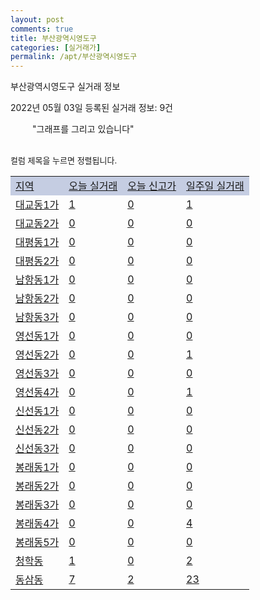 ```yaml
---
layout: post
comments: true
title: 부산광역시영도구
categories: [실거래가]
permalink: /apt/부산광역시영도구
---
```


부산광역시영도구 실거래 정보

2022년 05월 03일 등록된 실거래 정보: 9건

<!--<script async src="https://pagead2.googlesyndication.com/pagead/js/adsbygoogle.js?client=ca-pub-3485438051770037"
 crossorigin="anonymous"></script>-->

<script type="text/javascript">
  google.charts.load('current', {'packages':['corechart']});
  google.charts.setOnLoadCallback(drawChart);

  function drawChart() {
    var data = google.visualization.arrayToDataTable([['거래일', '매매', '전월세', '전매'], ['21-01', 1, 2, 0], ['21-02', 0, 1, 0], ['21-03', 1, 14, 0], ['21-04', 92, 46, 0], ['21-05', 246, 120, 34], ['21-06', 110, 132, 13], ['21-07', 128, 129, 14], ['21-08', 104, 121, 11], ['21-09', 100, 105, 10], ['21-10', 145, 99, 18], ['21-11', 94, 85, 6], ['21-12', 73, 62, 6], ['22-01', 46, 54, 7], ['22-02', 61, 76, 13], ['22-03', 119, 60, 15], ['22-04', 93, 44, 18]]);

    var options = {
      title: '최근 1년간 유형별 거래량 추이',
      legend: { position: 'bottom' }
    };

    setTimeout(function() {
        var chart = new google.visualization.LineChart(document.getElementById('columnchart_material'));
        chart.draw(data, (options));
        document.getElementById('loading').style.display = 'none';
        var dayLabel = (new Date()).getDay();
        if (dayLabel < 2) {
            sorttable.innerSortFunction.apply(document.getElementById('week'), []);
            sorttable.innerSortFunction.apply(document.getElementById('week'), []);        
        }
        else {
            sorttable.innerSortFunction.apply(document.getElementById('today'), []);
            sorttable.innerSortFunction.apply(document.getElementById('today'), []);
        }
    }, 200);

  }
</script>

<div id="loading" style="z-index:20; display: block; margin-left: 35px">"그래프를 그리고 있습니다"</div>
<div id="columnchart_material" style="width: 95%; margin-left: -35px; display: block"></div>
<!--<div style="width: 95%; margin-left: -35px; display: block">
      <script async src="https://pagead2.googlesyndication.com/pagead/js/adsbygoogle.js?client=ca-pub-3485438051770037"
          crossorigin="anonymous"></script>
      <ins class="adsbygoogle"
          style="display:block"
          data-ad-format="fluid"
          data-ad-layout-key="-fb+5w+4e-db+86"
          data-ad-client="ca-pub-3485438051770037"
          data-ad-slot="1827090281"></ins>
      <script>
          (adsbygoogle = window.adsbygoogle || []).push({});
      </script>
</div>-->
<br>

<font size='small' style='font-size: small;'>컬럼 제목을 누르면 정렬됩니다.</font>
<table class="sortable">
  <tr style='background-color: rgba(114, 132, 186,0.4);'>
    <td id="region"><a href="#">지역</a></td>
    <td id="today"><a href="#">오늘 실거래</a></td>
    <td id="today_new"><a href="#">오늘 신고가</a></td>
    <td id="week"><a href="#">일주일 실거래</a></td>
  </tr>

  
  <tr class="item">
    <td><a href="부산광역시영도구대교동1가">대교동1가</a></td>
    <td><a href="부산광역시영도구대교동1가">1</a></td>
    <td><a href="부산광역시영도구대교동1가">0</a></td>
    <td><a href="부산광역시영도구대교동1가">1</a></td>
  </tr>
    

  <tr class="item">
    <td><a href="부산광역시영도구대교동2가">대교동2가</a></td>
    <td><a href="부산광역시영도구대교동2가">0</a></td>
    <td><a href="부산광역시영도구대교동2가">0</a></td>
    <td><a href="부산광역시영도구대교동2가">0</a></td>
  </tr>
    

  <tr class="item">
    <td><a href="부산광역시영도구대평동1가">대평동1가</a></td>
    <td><a href="부산광역시영도구대평동1가">0</a></td>
    <td><a href="부산광역시영도구대평동1가">0</a></td>
    <td><a href="부산광역시영도구대평동1가">0</a></td>
  </tr>
    

  <tr class="item">
    <td><a href="부산광역시영도구대평동2가">대평동2가</a></td>
    <td><a href="부산광역시영도구대평동2가">0</a></td>
    <td><a href="부산광역시영도구대평동2가">0</a></td>
    <td><a href="부산광역시영도구대평동2가">0</a></td>
  </tr>
    

  <tr class="item">
    <td><a href="부산광역시영도구남항동1가">남항동1가</a></td>
    <td><a href="부산광역시영도구남항동1가">0</a></td>
    <td><a href="부산광역시영도구남항동1가">0</a></td>
    <td><a href="부산광역시영도구남항동1가">0</a></td>
  </tr>
    

  <tr class="item">
    <td><a href="부산광역시영도구남항동2가">남항동2가</a></td>
    <td><a href="부산광역시영도구남항동2가">0</a></td>
    <td><a href="부산광역시영도구남항동2가">0</a></td>
    <td><a href="부산광역시영도구남항동2가">0</a></td>
  </tr>
    

  <tr class="item">
    <td><a href="부산광역시영도구남항동3가">남항동3가</a></td>
    <td><a href="부산광역시영도구남항동3가">0</a></td>
    <td><a href="부산광역시영도구남항동3가">0</a></td>
    <td><a href="부산광역시영도구남항동3가">0</a></td>
  </tr>
    

  <tr class="item">
    <td><a href="부산광역시영도구영선동1가">영선동1가</a></td>
    <td><a href="부산광역시영도구영선동1가">0</a></td>
    <td><a href="부산광역시영도구영선동1가">0</a></td>
    <td><a href="부산광역시영도구영선동1가">0</a></td>
  </tr>
    

  <tr class="item">
    <td><a href="부산광역시영도구영선동2가">영선동2가</a></td>
    <td><a href="부산광역시영도구영선동2가">0</a></td>
    <td><a href="부산광역시영도구영선동2가">0</a></td>
    <td><a href="부산광역시영도구영선동2가">1</a></td>
  </tr>
    

  <tr class="item">
    <td><a href="부산광역시영도구영선동3가">영선동3가</a></td>
    <td><a href="부산광역시영도구영선동3가">0</a></td>
    <td><a href="부산광역시영도구영선동3가">0</a></td>
    <td><a href="부산광역시영도구영선동3가">0</a></td>
  </tr>
    

  <tr class="item">
    <td><a href="부산광역시영도구영선동4가">영선동4가</a></td>
    <td><a href="부산광역시영도구영선동4가">0</a></td>
    <td><a href="부산광역시영도구영선동4가">0</a></td>
    <td><a href="부산광역시영도구영선동4가">1</a></td>
  </tr>
    

  <tr class="item">
    <td><a href="부산광역시영도구신선동1가">신선동1가</a></td>
    <td><a href="부산광역시영도구신선동1가">0</a></td>
    <td><a href="부산광역시영도구신선동1가">0</a></td>
    <td><a href="부산광역시영도구신선동1가">0</a></td>
  </tr>
    

  <tr class="item">
    <td><a href="부산광역시영도구신선동2가">신선동2가</a></td>
    <td><a href="부산광역시영도구신선동2가">0</a></td>
    <td><a href="부산광역시영도구신선동2가">0</a></td>
    <td><a href="부산광역시영도구신선동2가">0</a></td>
  </tr>
    

  <tr class="item">
    <td><a href="부산광역시영도구신선동3가">신선동3가</a></td>
    <td><a href="부산광역시영도구신선동3가">0</a></td>
    <td><a href="부산광역시영도구신선동3가">0</a></td>
    <td><a href="부산광역시영도구신선동3가">0</a></td>
  </tr>
    

  <tr class="item">
    <td><a href="부산광역시영도구봉래동1가">봉래동1가</a></td>
    <td><a href="부산광역시영도구봉래동1가">0</a></td>
    <td><a href="부산광역시영도구봉래동1가">0</a></td>
    <td><a href="부산광역시영도구봉래동1가">0</a></td>
  </tr>
    

  <tr class="item">
    <td><a href="부산광역시영도구봉래동2가">봉래동2가</a></td>
    <td><a href="부산광역시영도구봉래동2가">0</a></td>
    <td><a href="부산광역시영도구봉래동2가">0</a></td>
    <td><a href="부산광역시영도구봉래동2가">0</a></td>
  </tr>
    

  <tr class="item">
    <td><a href="부산광역시영도구봉래동3가">봉래동3가</a></td>
    <td><a href="부산광역시영도구봉래동3가">0</a></td>
    <td><a href="부산광역시영도구봉래동3가">0</a></td>
    <td><a href="부산광역시영도구봉래동3가">0</a></td>
  </tr>
    

  <tr class="item">
    <td><a href="부산광역시영도구봉래동4가">봉래동4가</a></td>
    <td><a href="부산광역시영도구봉래동4가">0</a></td>
    <td><a href="부산광역시영도구봉래동4가">0</a></td>
    <td><a href="부산광역시영도구봉래동4가">4</a></td>
  </tr>
    

  <tr class="item">
    <td><a href="부산광역시영도구봉래동5가">봉래동5가</a></td>
    <td><a href="부산광역시영도구봉래동5가">0</a></td>
    <td><a href="부산광역시영도구봉래동5가">0</a></td>
    <td><a href="부산광역시영도구봉래동5가">0</a></td>
  </tr>
    

  <tr class="item">
    <td><a href="부산광역시영도구청학동">청학동</a></td>
    <td><a href="부산광역시영도구청학동">1</a></td>
    <td><a href="부산광역시영도구청학동">0</a></td>
    <td><a href="부산광역시영도구청학동">2</a></td>
  </tr>
    

  <tr class="item">
    <td><a href="부산광역시영도구동삼동">동삼동</a></td>
    <td><a href="부산광역시영도구동삼동">7</a></td>
    <td><a href="부산광역시영도구동삼동">2</a></td>
    <td><a href="부산광역시영도구동삼동">23</a></td>
  </tr>
    


</table>


    